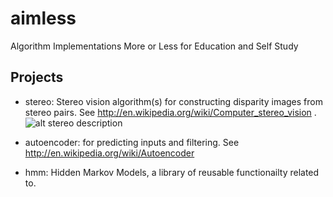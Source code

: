 # aimless
Algorithm Implementations More or Less for Education and Self Study

## Projects

* stereo: Stereo vision algorithm(s) for constructing disparity images from stereo pairs. See http://en.wikipedia.org/wiki/Computer_stereo_vision .
![alt stereo description](https://raw.github.com/mattgara/aimless/master/stereo/desc.png)

* autoencoder: for predicting inputs and filtering. See http://en.wikipedia.org/wiki/Autoencoder

* hmm: Hidden Markov Models, a library of reusable functionailty related to.
